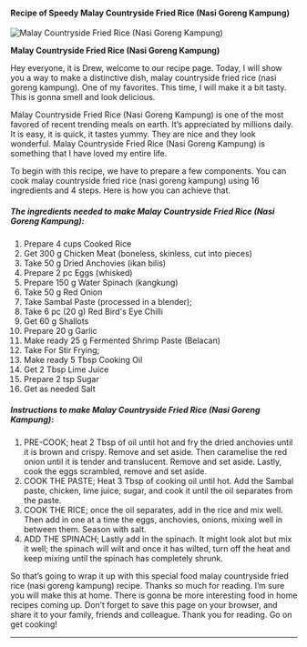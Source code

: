             

#### Recipe of Speedy Malay Countryside Fried Rice (Nasi Goreng Kampung)

![Malay Countryside Fried Rice (Nasi Goreng Kampung)](https://img-global.cpcdn.com/recipes/80dfc704a680de71/751x532cq70/malay-countryside-fried-rice-nasi-goreng-kampung-recipe-main-photo.jpg)

**Malay Countryside Fried Rice (Nasi Goreng Kampung)**

Hey everyone, it is Drew, welcome to our recipe page. Today, I will show you a way to make a distinctive dish, malay countryside fried rice (nasi goreng kampung). One of my favorites. This time, I will make it a bit tasty. This is gonna smell and look delicious.

Malay Countryside Fried Rice (Nasi Goreng Kampung) is one of the most favored of recent trending meals on earth. It’s appreciated by millions daily. It is easy, it is quick, it tastes yummy. They are nice and they look wonderful. Malay Countryside Fried Rice (Nasi Goreng Kampung) is something that I have loved my entire life.

To begin with this recipe, we have to prepare a few components. You can cook malay countryside fried rice (nasi goreng kampung) using 16 ingredients and 4 steps. Here is how you can achieve that.

##### The ingredients needed to make Malay Countryside Fried Rice (Nasi Goreng Kampung):

1.  Prepare 4 cups Cooked Rice
2.  Get 300 g Chicken Meat (boneless, skinless, cut into pieces)
3.  Take 50 g Dried Anchovies (ikan bilis)
4.  Prepare 2 pc Eggs (whisked)
5.  Prepare 150 g Water Spinach (kangkung)
6.  Take 50 g Red Onion
7.  Take Sambal Paste (processed in a blender);
8.  Take 6 pc (20 g) Red Bird's Eye Chilli
9.  Get 60 g Shallots
10.  Prepare 20 g Garlic
11.  Make ready 25 g Fermented Shrimp Paste (Belacan)
12.  Take For Stir Frying;
13.  Make ready 5 Tbsp Cooking Oil
14.  Get 2 Tbsp Lime Juice
15.  Prepare 2 tsp Sugar
16.  Get as needed Salt

##### Instructions to make Malay Countryside Fried Rice (Nasi Goreng Kampung):

1.  PRE-COOK; heat 2 Tbsp of oil until hot and fry the dried anchovies until it is brown and crispy. Remove and set aside. Then caramelise the red onion until it is tender and translucent. Remove and set aside. Lastly, cook the eggs scrambled, remove and set aside.
2.  COOK THE PASTE; Heat 3 Tbsp of cooking oil until hot. Add the Sambal paste, chicken, lime juice, sugar, and cook it until the oil separates from the paste.
3.  COOK THE RICE; once the oil separates, add in the rice and mix well. Then add in one at a time the eggs, anchovies, onions, mixing well in between them. Season with salt.
4.  ADD THE SPINACH; Lastly add in the spinach. It might look alot but mix it well; the spinach will wilt and once it has wilted, turn off the heat and keep mixing until the spinach has completely shrunk.

So that’s going to wrap it up with this special food malay countryside fried rice (nasi goreng kampung) recipe. Thanks so much for reading. I’m sure you will make this at home. There is gonna be more interesting food in home recipes coming up. Don’t forget to save this page on your browser, and share it to your family, friends and colleague. Thank you for reading. Go on get cooking!

* * *